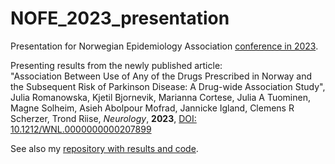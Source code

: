 # NOFE_2023_presentation
Presentation for Norwegian Epidemiology Association [conference in 2023](http://nofe.no/nofe-conference-2023/).

Presenting results from the newly published article:    
"Association Between Use of Any of the Drugs Prescribed in Norway and the Subsequent Risk of Parkinson Disease:
A Drug-wide Association Study", Julia Romanowska, Kjetil Bjornevik, Marianna Cortese, Julia A Tuominen,
Magne Solheim, Asieh Abolpour Mofrad, Jannicke Igland, Clemens R Scherzer, Trond Riise, _Neurology_, **2023**,
[DOI: 10.1212/WNL.0000000000207899](https://n.neurology.org/content/early/2023/10/10/WNL.0000000000207899)

See also my [repository with results and code](https://github.com/jromanowska/Norwegian_drug_screening_ATC_level2).

